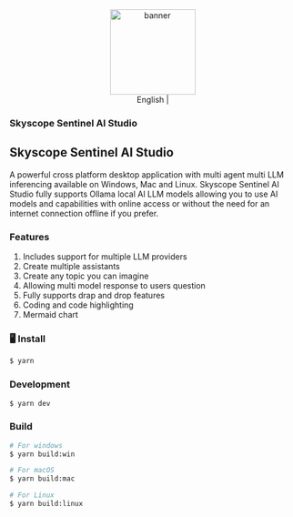 <div align="center">
  <a href="https://github.com/skyscope-sentinel/Skyscope-Sentinel-AI-Studio">
    <img src="https://github.com/skyscope-sentinel/Skyscope-Sentinel-AI-Studio/blob/main/skyscope-ai-studio-app-logo.png?raw=true" width="150" height="150" alt="banner" />
  </a>
</div>
<div align="center">
  English | <a href="./README.zh.md"></a>
</div>

### Skyscope Sentinel AI Studio

## Skyscope Sentinel AI Studio
A powerful cross platform desktop application with multi agent multi LLM inferencing available on Windows, Mac and Linux. Skyscope Sentinel AI Studio fully supports Ollama local AI LLM models allowing you to use AI models and capabilities with online access or without the need for an internet connection offline if you prefer.



### Features

1. Includes support for multiple LLM providers
2. Create multiple assistants
3. Create any topic you can imagine
4. Allowing multi model response to users question
5. Fully supports drap and drop features
6. Coding and code highlighting
7. Mermaid chart

### 🖥️ Install

```bash
$ yarn
```

### Development

```bash
$ yarn dev
```

### Build

```bash
# For windows
$ yarn build:win

# For macOS
$ yarn build:mac

# For Linux
$ yarn build:linux
```


